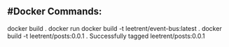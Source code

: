 ## #Docker Commands:
docker build .
docker run <docker id>
docker build -t leetrent/event-bus:latest .
docker build -t leetrent/posts:0.0.1 .
Successfully tagged leetrent/posts:0.0.1